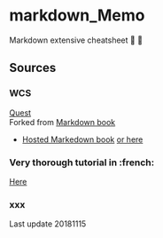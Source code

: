 # markdown_Memo
Markdown extensive cheatsheet :see_no_evil: :hear_no_evil:

## Sources

### WCS
[Quest](https://github.com/WildCodeSchool/markdown-fr)    
Forked from [Markdown book](https://github.com/GitbookIO/markdown)
+ [Hosted Markedown book](https://www.gitbook.io/book/GitBookIO/markdown)
[or here](http://wildcodeschool.gitbooks.io/markdown/content/)

### Very thorough tutorial in :french:
[Here](https://blog.wax-o.com/2014/04/tutoriel-un-guide-pour-bien-commencer-avec-markdown/)



### xxx



Last update 20181115
